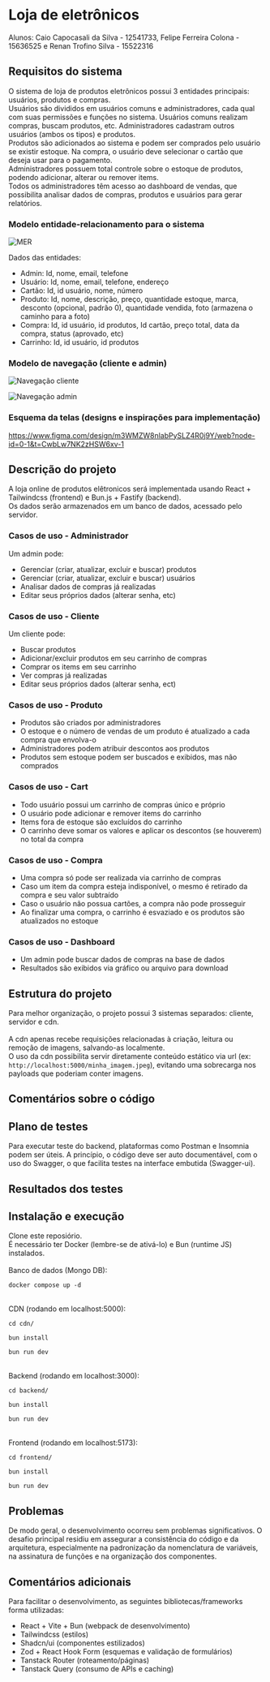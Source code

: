 # Loja de eletrônicos
Alunos: Caio Capocasali da Silva - 12541733, Felipe Ferreira Colona - 15636525 e Renan Trofino Silva - 15522316

## Requisitos do sistema
O sistema de loja de produtos eletrônicos possui 3 entidades principais: usuários, produtos e compras. </br>
Usuários são divididos em usuários comuns e administradores, cada qual com suas permissões e funções no sistema. Usuários comuns realizam compras, buscam produtos, etc. Administradores cadastram outros usuários (ambos os tipos) e produtos. </br>
Produtos são adicionados ao sistema e podem ser comprados pelo usuário se existir estoque. Na compra, o usuário deve selecionar o cartão que deseja usar para o pagamento. </br>
Administradores possuem total controle sobre o estoque de produtos, podendo adicionar, alterar ou remover items. </br>
Todos os administradores têm acesso ao dashboard de vendas, que possibilita analisar dados de compras, produtos e usuários para gerar relatórios. </br>

### Modelo entidade-relacionamento para o sistema

![MER](./diagramas/MER.png)

Dados das entidades:</br>
- Admin: Id, nome, email, telefone
- Usuário: Id, nome, email, telefone, endereço
- Cartão: Id, id usuário, nome, número
- Produto: Id, nome, descrição, preço, quantidade estoque, marca, desconto (opcional, padrão 0), quantidade vendida, foto (armazena o caminho para a foto)
- Compra: Id, id usuário, id produtos, Id cartão, preço total, data da compra, status (aprovado, etc)
- Carrinho: Id, id usuário, id produtos

### Modelo de navegação (cliente e admin)
![Navegação cliente](./diagramas/nav_cliente.png)
</br>

![Navegação admin](./diagramas/nav_admin.png)

### Esquema da telas (designs e inspirações para implementação)
https://www.figma.com/design/m3WMZW8nlabPySLZ4R0j9Y/web?node-id=0-1&t=CwbLw7NK2zHSW6xv-1

## Descrição do projeto
A loja online de produtos elêtronicos será implementada usando React + Tailwindcss (frontend) e Bun.js + Fastify (backend). </br>
Os dados serão armazenados em um banco de dados, acessado pelo servidor. </br>

### Casos de uso - Administrador
Um admin pode: </br>
- Gerenciar (criar, atualizar, excluir e buscar) produtos
- Gerenciar (criar, atualizar, excluir e buscar) usuários
- Analisar dados de compras já realizadas
- Editar seus próprios dados (alterar senha, etc)

### Casos de uso - Cliente
Um cliente pode: </br>
- Buscar produtos
- Adicionar/excluir produtos em seu carrinho de compras
- Comprar os items em seu carrinho
- Ver compras já realizadas
- Editar seus próprios dados (alterar senha, ect)

### Casos de uso - Produto
- Produtos são criados por administradores
- O estoque e o número de vendas de um produto é atualizado a cada compra que envolva-o
- Administradores podem atribuir descontos aos produtos
- Produtos sem estoque podem ser buscados e exibidos, mas não comprados

### Casos de uso - Cart
- Todo usuário possui um carrinho de compras único e próprio
- O usuário pode adicionar e remover items do carrinho
- Items fora de estoque são excluídos do carrinho
- O carrinho deve somar os valores e aplicar os descontos (se houverem) no total da compra

### Casos de uso - Compra
- Uma compra só pode ser realizada via carrinho de compras
- Caso um item da compra esteja indisponível, o mesmo é retirado da compra e seu valor subtraído
- Caso o usuário não possua cartões, a compra não pode prosseguir
- Ao finalizar uma compra, o carrinho é esvaziado e os produtos são atualizados no estoque

### Casos de uso - Dashboard
- Um admin pode buscar dados de compras na base de dados
- Resultados são exibidos via gráfico ou arquivo para download
  
## Estrutura do projeto
Para melhor organização, o projeto possui 3 sistemas separados: cliente, servidor e cdn.</br></br>
A cdn apenas recebe requisições relacionadas à criação, leitura ou remoção de imagens, salvando-as localmente. </br>
O uso da cdn possibilita servir diretamente conteúdo estático via url (ex: `http://localhost:5000/minha_imagem.jpeg`), evitando uma sobrecarga nos payloads que poderiam conter imagens.</br>

## Comentários sobre o código

## Plano de testes
Para executar teste do backend, plataformas como Postman e Insomnia podem ser úteis. A princípio, o código deve ser auto documentável, com o uso do Swagger, o que facilita testes na interface embutida (Swagger-ui).

## Resultados dos testes

## Instalação e execução
Clone este reposiório. </br>
É necessário ter Docker (lembre-se de ativá-lo) e Bun (runtime JS) instalados. </br>
<br/>
Banco de dados (Mongo DB):</br>
```
docker compose up -d
```
<br/>
CDN (rodando em localhost:5000):</br>

```
cd cdn/
```
```
bun install
```
```
bun run dev
```
<br/>
Backend (rodando em localhost:3000):</br>

```
cd backend/
```
```
bun install
```
```
bun run dev
```
<br/>
Frontend (rodando em localhost:5173):</br>

```
cd frontend/
```
```
bun install
```
```
bun run dev
```

## Problemas
De modo geral, o desenvolvimento ocorreu sem problemas significativos. O desafio principal residiu em assegurar a consistência do código e da arquitetura, especialmente na padronização da nomenclatura de variáveis, na assinatura de funções e na organização dos componentes.

## Comentários adicionais
Para facilitar o desenvolvimento, as seguintes bibliotecas/frameworks forma utilizadas: <br/>
- React + Vite + Bun (webpack de desenvolvimento)
- Tailwindcss (estilos)
- Shadcn/ui (componentes estilizados)
- Zod + React Hook Form (esquemas e validação de formulários)
- Tanstack Router (roteamento/páginas)
- Tanstack Query (consumo de APIs e caching)
